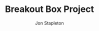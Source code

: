 ---
title: Breakout Box Project
author: Jon Stapleton
short: Lorem
description: Lorem ipsum dolor sit amet
# video: https://www.youtube.com/embed/VpGFJA5Fnyc
type: project
layout: location
---